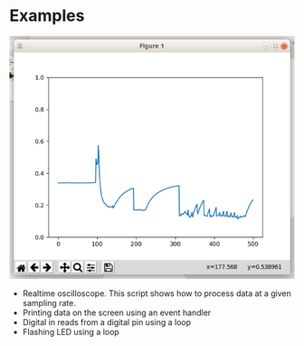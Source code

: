 # Examples

![alt tag](screenshot_realtime_scope.png)

  - Realtime oscilloscope. This script shows how to process data at a given sampling rate.
  - Printing data on the screen using an event handler
  - Digital in reads from a digital pin using a loop
  - Flashing LED using a loop
